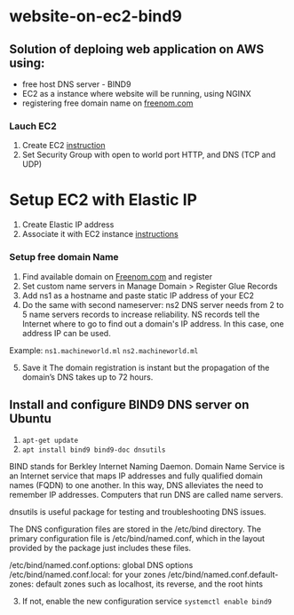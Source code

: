 # website-on-ec2-bind9

## Solution of deploing web application on AWS using:
- free host DNS server - BIND9
- EC2 as a instance where website will be running, using NGINX
- registering free domain name on [freenom.com](https://www.freenom.com/en/index.html?lang=en)


### Lauch EC2 
1. Create EC2 [instruction](https://medium.com/@GalarnykMichael/aws-ec2-part-1-creating-ec2-instance-9d7f8368f78a)
2. Set Security Group with open to world port HTTP, and DNS (TCP and UDP) 

# Setup EC2 with Elastic IP
1. Create Elastic IP address
2. Associate it with EC2 instance [instructions](https://medium.com/@pablo_ezequiel/setting-an-elastic-ip-on-aws-ec2-739341a1cc65)

### Setup free domain Name
1. Find available domain on [Freenom.com](https://www.freenom.com/en/index.html?lang=en) and register
2. Set custom name servers in Manage Domain > Register Glue Records
3. Add ns1 as a hostname and paste static IP address of your EC2
4. Do the same with second nameserver: ns2
DNS server needs from 2 to 5 name servers records to increase reliability. NS records tell the Internet where to go to find out a domain's IP address.
In this case, one address IP can be used.

Example:
`ns1.machineworld.ml`
`ns2.machineworld.ml`

5. Save it
The domain registration is instant but the propagation of the domain’s DNS takes up to 72 hours.

## Install and configure BIND9 DNS server on Ubuntu
1. `apt-get update`
2. `apt install bind9 bind9-doc dnsutils`

BIND stands for Berkley Internet Naming Daemon. Domain Name Service is an Internet service that maps IP addresses and fully qualified domain names (FQDN) to one another. In this way, DNS alleviates the need to remember IP addresses. Computers that run DNS are called name servers.

dnsutils is useful package for testing and troubleshooting DNS issues.

The DNS configuration files are stored in the /etc/bind directory. The primary configuration file is /etc/bind/named.conf, which in the layout provided by the package just includes these files.

/etc/bind/named.conf.options: global DNS options
/etc/bind/named.conf.local: for your zones
/etc/bind/named.conf.default-zones: default zones such as localhost, its reverse, and the root hints

3. If not, enable the new configuration service
`systemctl enable bind9`
